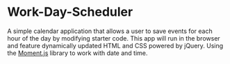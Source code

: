 # Work-Day-Scheduler
A simple calendar application that allows a user to save events for each hour of the day by modifying starter code. This app will run in the browser and feature dynamically updated HTML and CSS powered by jQuery.  Using the [Moment.js](https://momentjs.com/) library to work with date and time.
